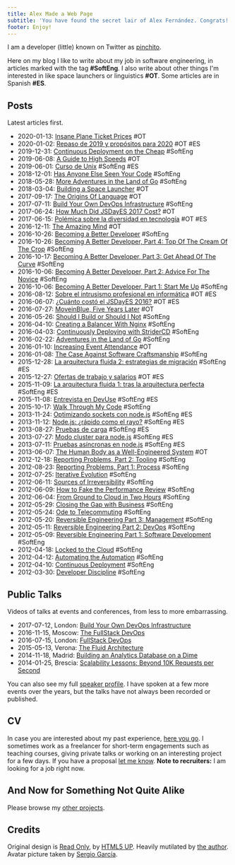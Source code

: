 ```yaml
---
title: Alex Made a Web Page
subtitle: 'You have found the secret lair of Alex Fernández. Congrats!'
footer: Enjoy!
---
```


I am a developer (little) known on Twitter as [pinchito](https://twitter.com/pinchito).

Here on my blog I like to write about my job in software engineering, in articles marked with the tag **#SoftEng**.
I also write about other things I'm interested in like space launchers or linguistics **#OT**.
Some articles are in Spanish **#ES**.

## Posts

Latest articles first.

* 2020-01-13: [Insane Plane Ticket Prices](2020/insane-plane-prices.html) #OT
* 2020-01-02: [Repaso de 2019 y propósitos para 2020](2020/repaso-propositos.html) #OT #ES
* 2019-12-31: [Continuous Deployment on the Cheap](2019/devops-on-the-cheap.html) #SoftEng
* 2019-06-08: [A Guide to High Speeds](2019/high-speeds.html) #OT
* 2019-06-01: [Curso de Unix](2019/curso-unix.html) #SoftEng #ES
* 2018-12-01: [Has Anyone Else Seen Your Code](2018/has-anyone-else-seen-your-code.html) #SoftEng
* 2018-05-28: [More Adventures in the Land of Go](2018/more-golang-adventures.html) #SoftEng
* 2018-03-04: [Building a Space Launcher](2018/building-space-launcher.html) #OT
* 2017-09-17: [The Origins Of Language](2017/origins-language.html) #OT
* 2017-07-11: [Build Your Own DevOps Infrastructure](2017/build-your-own-devops-infrastructure.html) #SoftEng
* 2017-06-24: [How Much Did JSDayES 2017 Cost?](2017/jsdayes-2017-cost.html) #OT
* 2017-06-15: [Polémica sobre la diversidad en tecnología](2017/diversidad-tecnologia.html) #OT #ES
* 2016-12-11: [The Amazing Mind](2016/the-amazing-mind.html) #OT
* 2016-10-26: [Becoming a Better Developer](2016/becoming-a-better-developer.html) #SoftEng
* 2016-10-26: [Becoming A Better Developer, Part 4: Top Of The Cream Of The Crop](2016/top-of-the-cream-of-the-crop.html) #SoftEng
* 2016-10-17: [Becoming A Better Developer, Part 3: Get Ahead Of The Curve](2016/get-ahead-of-the-curve.html) #SoftEng
* 2016-10-06: [Becoming A Better Developer, Part 2: Advice For The Novice](2016/advice-for-the-novice.html) #SoftEng
* 2016-10-06: [Becoming A Better Developer, Part 1: Start Me Up](2016/start-me-up.html) #SoftEng
* 2016-08-12: [Sobre el intrusismo profesional en informática](2016/sobre-intrusismo-profesional.html) #OT #ES
* 2016-06-07: [¿Cuánto costó el JSDayES 2016?](2016/cuanto-costo-jsdayes-2016.html) #OT #ES
* 2016-07-27: [MoveinBlue, Five Years Later](2016/mib-five-years-later.html) #OT
* 2016-05-26: [Should I Build or Should I Not](2016/build-or-not.html) #SoftEng
* 2016-04-10: [Creating a Balancer With Nginx](2016/nginx-balancer.html) #SoftEng
* 2016-04-03: [Continuously Deploying with StriderCD](2016/stridercd.html) #SoftEng
* 2016-02-22: [Adventures in the Land of Go](2016/golang-adventures.html) #SoftEng
* 2016-01-10: [Increasing Event Attendance](2016/event-attendance.html) #OT
* 2016-01-08: [The Case Against Software Craftsmanship](2016/against-craftsmanship.html) #SoftEng
* 2015-12-28: [La arquitectura fluida 2: estrategias de migración](2015/arquitectura-fluida-2-estrategias-migracion.html) #SoftEng #ES
* 2015-12-27: [Ofertas de trabajo y salarios](2015/ofertas-salarios.html) #OT #ES
* 2015-11-09: [La arquitectura fluida 1: tras la arquitectura perfecta](2015/arquitectura-fluida-1-arquitectura-perfecta.html) #SoftEng #ES
* 2015-11-08: [Entrevista en DevUse](2015/entrevista-devuse.html) #SoftEng #ES
* 2015-10-17: [Walk Through My Code](2015/walk-through-my-code.html) #SoftEng
* 2013-11-24: [Optimizando sockets con node.js](2013/optimizando-sockets.html) #SoftEng #ES
* 2013-11-12: [Node.js: ¿rápido como el rayo?](2013/nodejs-rapido-como-el-rayo.html) #SoftEng #ES
* 2013-08-27: [Pruebas de carga](2013/pruebas-de-carga.html) #SoftEng #ES
* 2013-07-27: [Modo cluster para node.js](2013/modo-cluster.html) #SoftEng #ES
* 2013-07-11: [Pruebas asíncronas en node.js](2013/pruebas-asincronas.html) #SoftEng #ES
* 2013-06-07: [The Human Body as a Well-Engineered System](2013/human-body-engineered-system.html) #OT
* 2012-12-18: [Reporting Problems, Part 2: Tooling](2012/reporting-problems-part-2.html) #SoftEng
* 2012-08-23: [Reporting Problems, Part 1: Process](2012/reporting-problems-part-1.html) #SoftEng
* 2012-07-25: [Iterative Evolution](2012/iterative-evolution.html) #SoftEng
* 2012-06-11: [Sources of Irreversibility](2012/sources-of-irreversibility.html) #SoftEng
* 2012-06-09: [How to Fake the Performance Review](2012/performance-review.html) #SoftEng
* 2012-06-04: [From Ground to Cloud in Two Hours](2012/from-ground-to-cloud.html) #SoftEng
* 2012-05-29: [Closing the Gap with Business](2012/closing-the-gap.html) #SoftEng
* 2012-05-24: [Ode to Telecommuting](2012/ode-to-telecommuting.html) #SoftEng
* 2012-05-20: [Reversible Engineering Part 3: Management](2012/reversible-engineering-part-3.html) #SoftEng
* 2012-05-11: [Reversible Engineering Part 2: DevOps](2012/reversible-engineering-part-2.html) #SoftEng
* 2012-05-09: [Reversible Engineering Part 1: Software Development](2012/reversible-engineering-part-1.html) #SoftEng
* 2012-04-18: [Locked to the Cloud](2012/locked-to-the-cloud.html) #SoftEng
* 2012-04-12: [Automating the Automation](2012/automating-the-automation.html) #SoftEng
* 2012-04-10: [Continuous Deployment](2012/continuous-deployment.html) #SoftEng
* 2012-03-30: [Developer Discipline](2012/developer-discipline.html) #SoftEng

## Public Talks

Videos of talks at events and conferences,
from less to more embarrassing.

* 2017-07-12, London: [Build Your Own DevOps Infrastructure](https://skillsmatter.com/skillscasts/10239-build-your-own-devops-infrastructure)
* 2016-11-15, Moscow: [The FullStack DevOps](https://www.youtube.com/watch?v=rofFbzBMchw)
* 2016-07-15, London: [FullStack DevOps](https://skillsmatter.com/skillscasts/8156-fullstack-devops)
* 2015-05-13, Verona: [The Fluid Architecture](https://vimeo.com/136912284)
* 2014-11-18, Madrid: [Building an Analytics Database on a Dime](https://www.youtube.com/watch?v=F3rzQdCDxgg)
* 2014-01-25, Brescia: [Scalability Lessons: Beyond 10K Requests per Second](https://vimeo.com/121892726)

You can also see my full
[speaker profile](permanent/speaker.html).
I have spoken at a few more events over the years,
but the talks have not always been recorded or published.

## CV

In case you are interested about my past experience,
[here you go](permanent/cv.html).
I sometimes work as a freelancer for short-term engagements
such as teaching courses,
giving private talks
or working on an interesting project for a few days.
If you have a proposal
[let me know](mailto:alexfernandeznpm@gmail.com).
**Note to recruiters:**
I am looking for a job right now.

## And Now for Something Not Quite Alike

Please browse my [other projects](https://github.com/alexfernandez/).

## Credits

Original design is [Read Only](http://html5up.net/read-only), by [HTML5 UP](http://html5up.net).
Heavily mutilated by [the author](https://twitter.com/pinchito).
Avatar picture taken by [Sergio García](https://twitter.com/sgmonda).

